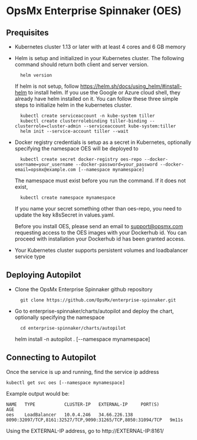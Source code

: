 
# OpsMx Enterprise Spinnaker (OES)

## Prequisites

- Kubernetes cluster 1.13 or later with at least 4 cores and 6 GB memory
- Helm is setup and initialized in your Kubernetes cluster. The following command should return both client and server version.

		helm version

  If helm is not setup, follow <https://helm.sh/docs/using_helm/#install-helm> to install helm. If you use the Google or Azure cloud shell, they already have helm installed on it. You can follow these three simple steps to initialize helm in the kubernetes cluster.

		kubectl create serviceaccount -n kube-system tiller
		kubectl create clusterrolebinding tiller-binding --clusterrole=cluster-admin --serviceaccount kube-system:tiller
		helm init --service-account tiller --wait
- Docker registry credentials is setup as a secret in Kubernetes, optionally specifying the namespace OES will be deployed to

		kubectl create secret docker-registry oes-repo --docker-username=your_username --docker-password=your_password --docker-email=opsmx@example.com [--namespace mynamespace]

	The namespace must exist before you run the command. If it does not exist,

		kubectl create namespace mynamespace

  If you name your secret something other than oes-repo, you need to update the key k8sSecret in values.yaml.

	Before you install OES, please send an email to support@opsmx.com requesting access to the OES images with your Dockerhub id. You can proceed with installation your Dockerhub id has been granted access.
- Your Kubernetes cluster supports persistent volumes and loadbalancer service type

## Deploying Autopilot

- Clone the OpsMx Enterprise Spinnaker github repository

		git clone https://github.com/OpsMx/enterprise-spinnaker.git

- Go to enterprise-spinnaker/charts/autopilot and deploy the chart, optionally specifying the namespace

		cd enterprise-spinnaker/charts/autopilot
    helm install -n autopilot . [--namespace mynamespace]
		

## Connecting to Autopilot

Once the service is up and running, find the service ip address

	kubectl get svc oes [--namespace mynamespace]

Example output would be:

    NAME   TYPE           CLUSTER-IP   EXTERNAL-IP     PORT(S)                                                       AGE
    oes    LoadBalancer   10.0.4.246   34.66.226.138   8090:32097/TCP,8161:32527/TCP,9090:31265/TCP,8050:31094/TCP   9m11s

Using the EXTERNAL-IP address, go to http://EXTERNAL-IP:8161/

